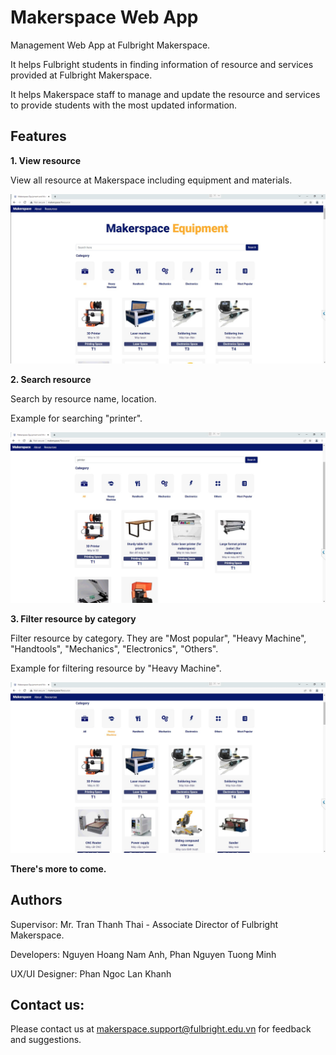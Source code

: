 # Makerspace Web App 

Management Web App at Fulbright Makerspace. 

It helps Fulbright students in finding information of resource and services provided at Fulbright Makerspace.

It helps Makerspace staff to manage and update the resource and services to provide students with the most updated information.


## Features

**1. View resource**

View all resource at Makerspace including equipment and materials.

![Resource page](https://github.com/anh-nguyen-98/makerspace/blob/main/demo/resource_page.jpg)


**2. Search resource**

Search by resource name, location.

Example for searching "printer".

![Search resource](https://github.com/anh-nguyen-98/makerspace/blob/main/demo/search_equipment.jpg)


**3. Filter resource by category**

Filter resource by category. They are "Most popular", "Heavy Machine", "Handtools", "Mechanics", "Electronics", "Others".

Example for filtering resource by "Heavy Machine".

![Filter resource by category](https://github.com/anh-nguyen-98/makerspace/blob/main/demo/filter_equipment_by_category.jpg)


**There's more to come.**


## Authors

Supervisor: Mr. Tran Thanh Thai - Associate Director of Fulbright Makerspace.

Developers: Nguyen Hoang Nam Anh, Phan Nguyen Tuong Minh

UX/UI Designer: Phan Ngoc Lan Khanh

## Contact us: 

Please contact us at makerspace.support@fulbright.edu.vn for feedback and suggestions. 


